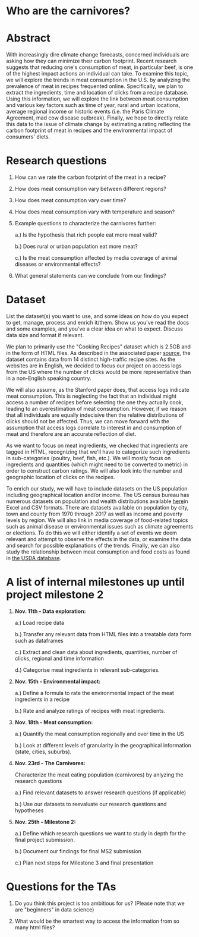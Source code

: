 # Who are the carnivores?

# Abstract

With increasingly dire climate change forecasts, concerned individuals are asking how they can minimize their carbon footprint. Recent research suggests that reducing one's consumption of meat, in particular beef, is one of the highest impact actions an individual can take. To examine this topic, we will explore the trends in meat consumption in the U.S. by analyzing the prevalence of meat in recipes frequented online. Specifically, we plan to extract the ingredients, time and location of clicks from a recipe database. Using this information, we will explore the link between meat consumption and various key factors such as time of year, rural and urban locations, average regional income or historic events (i.e. the Paris Climate Agreement, mad cow disease outbreak). Finally, we hope to directly relate this data to the issue of climate change by estimating a rating reflecting the carbon footprint of meat in recipes and the environmental impact of consumers' diets. 


# Research questions

1. How can we rate the carbon footprint of the meat in a recipe?

2. How does meat consumption vary between different regions?

3. How does meat consumption vary over time?

4. How does meat consumption vary with temperature and season?

5. Example questions to characterize the carnivores further:

    a.) Is the hypothesis that rich people eat more meat valid?
    
    b.) Does rural or urban population eat more meat?
    
    c.) Is the meat consumption affected by media coverage of animal diseases or environmental effects?

6. What general statements can we conclude from our findings?


# Dataset
List the dataset(s) you want to use, and some ideas on how do you expect to get, manage, process and enrich it/them. Show us you've read the docs and some examples, and you've a clear idea on what to expect. Discuss data size and format if relevant.

We plan to primarily use the "Cooking Recipes" dataset which is 2.5GB and in the form of HTML files. As described in the associated paper [source](http://infolab.stanford.edu/~west1/from-cookies-to-cooks/), the dataset contains data from 14 distinct high-traffic recipe sites. As the websites are in English, we decided to focus our project on access logs from the US where the number of clicks would be more representative than in a non-English speaking country.

We will also assume, as the Stanford paper does, that access logs indicate meat consumption. This is neglecting the fact that an individual might access a number of recipes before selecting the one they actually cook, leading to an overestimation of meat consumption. However, if we reason that all individuals are equally indecisive then the relative distributions of clicks should not be affected. Thus, we can move forward with the assumption that access logs correlate to interest in and consumption of meat and therefore are an accurate reflection of diet.

As we want to focus on meat ingredients, we checked that ingredients are tagged in HTML, recognizing that we'll have to categorize such ingredients in sub-categories (poultry, beef, fish, etc.). We will mostly focus on ingredients and quantities (which might need to be converted to metric) in order to construct carbon ratings. We will also look into the number and geographic location of clicks on the recipes. 

To enrich our study, we will have to include datasets on the US population including geographical location and/or income. The US census bureau has numerous datasets on population and wealth distributions available [here](https://www.census.gov/data/datasets.html)in Excel and CSV formats. There are datasets available on population by city, town and county from 1970 through 2017 as well as income and poverty levels by region. We will also link in media coverage of food-related topics such as animal disease or environmental issues such as climate agreements or elections. To do this we will either identify a set of events we deem relevant and attempt to observe the effects in the data, or examine the data and search for possible explanations of the trends. Finally, we can also study the relationship between meat consumption and food costs as found in [the USDA database](https://www.ers.usda.gov/data-products/fruit-and-vegetable-prices/fruit-and-vegetable-prices/#Vegetables). 

# A list of internal milestones up until project milestone 2

1. **Nov. 11th - Data exploration:**

    a.) Load recipe data
    
    b.) Transfer any relevant data from HTML files into a treatable data form such as dataframes
    
    c.) Extract and clean data about ingredients, quantities, number of clicks, regional and time information
   
    d.) Categorise meat ingredients in relevant sub-categories. 

2. **Nov. 15th - Environmental impact:**

    a.) Define a formula to rate the environmental impact of the meat ingredients in a recipe
  
    b.) Rate and analyze ratings of recipes with meat ingredients.

3. **Nov. 18th - Meat consumption:**

    a.) Quantify the meat consumption regionally and over time in the US
    
    b.) Look at different levels of granularity in the geographical information (state, cities, suburbs).

4. **Nov. 23rd - The Carnivores:**

    Characterize the meat eating population (carnivores) by anlyzing the research questions
    
    a.) Find relevant datasets to answer research questions (if applicable)
    
    b.) Use our datasets to reevaluate our research questions and hypotheses
    
5. **Nov. 25th - Milestone 2:**

    a.) Define which research questions we want to study in depth for the final project submission.
    
    b.) Document our findings for final MS2 submission 
    
    c.) Plan next steps for Milestone 3 and final presentation

# Questions for the TAs

1. Do you think this project is too ambitious for us? (Please note that we are "beginners" in data science)

2. What would be the smartest way to access the information from so many html files?
